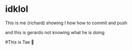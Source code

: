 # idklol
This is me (richard) showing I how how to commit and push 

and this is gerardo not knowing what he is doing

#This is Tae 💩
